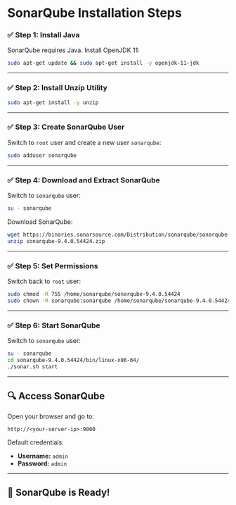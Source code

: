 

# SonarQube Installation Steps

### ✅ Step 1: Install Java

SonarQube requires Java. Install OpenJDK 11:

```bash
sudo apt-get update && sudo apt-get install -y openjdk-11-jdk
```

---

### ✅ Step 2: Install Unzip Utility

```bash
sudo apt-get install -y unzip
```

---

### ✅ Step 3: Create SonarQube User

Switch to `root` user and create a new user `sonarqube`:

```bash
sudo adduser sonarqube
```

---

### ✅ Step 4: Download and Extract SonarQube

Switch to `sonarqube` user:

```bash
su - sonarqube
```

Download SonarQube:

```bash
wget https://binaries.sonarsource.com/Distribution/sonarqube/sonarqube-9.4.0.54424.zip
unzip sonarqube-9.4.0.54424.zip
```

---

### ✅ Step 5: Set Permissions

Switch back to `root` user:

```bash
sudo chmod -R 755 /home/sonarqube/sonarqube-9.4.0.54424
sudo chown -R sonarqube:sonarqube /home/sonarqube/sonarqube-9.4.0.54424
```

---

### ✅ Step 6: Start SonarQube

Switch to `sonarqube` user:

```bash
su - sonarqube
cd sonarqube-9.4.0.54424/bin/linux-x86-64/
./sonar.sh start
```

---

## 🔍 Access SonarQube

Open your browser and go to:

```
http://<your-server-ip>:9000
```

Default credentials:

* **Username:** `admin`
* **Password:** `admin`

---

## 🎉 SonarQube is Ready!


